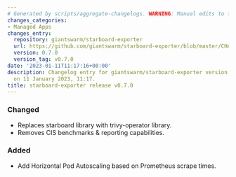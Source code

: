 ```yaml
---
# Generated by scripts/aggregate-changelogs. WARNING: Manual edits to this files will be overwritten.
changes_categories:
- Managed Apps
changes_entry:
  repository: giantswarm/starboard-exporter
  url: https://github.com/giantswarm/starboard-exporter/blob/master/CHANGELOG.md#070---2023-01-11
  version: 0.7.0
  version_tag: v0.7.0
date: '2023-01-11T11:17:16+00:00'
description: Changelog entry for giantswarm/starboard-exporter version 0.7.0, published
  on 11 January 2023, 11:17.
title: starboard-exporter release v0.7.0
---
```


### Changed
- Replaces starboard library with trivy-operator library.
- Removes CIS benchmarks & reporting capabilities.
### Added
- Add Horizontal Pod Autoscaling based on Prometheus scrape times.
